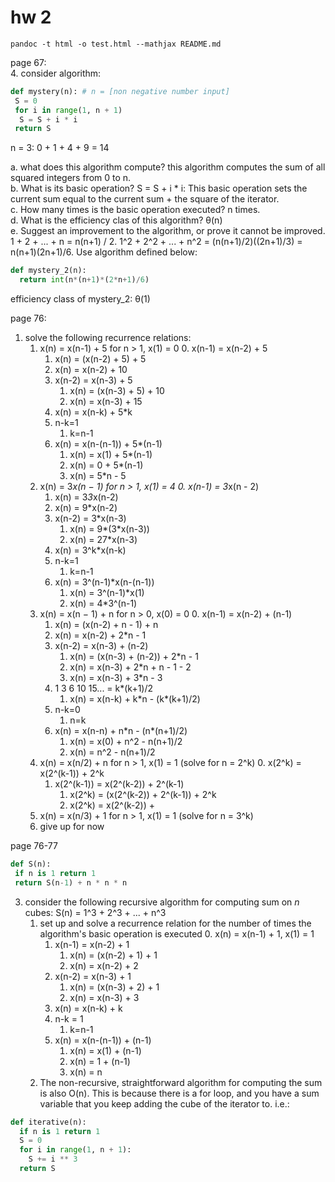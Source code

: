 # hw 2

`pandoc -t html -o test.html --mathjax README.md`

page 67:  
4. consider algorithm:

```python
def mystery(n): # n = [non negative number input]
 S = 0
 for i in range(1, n + 1)
  S = S + i * i
 return S
```

n = 3: 0 + 1 + 4 + 9 = 14

a. what does this algorithm compute? this algorithm computes the sum of all squared integers from 0 to n.  
b. What is its basic operation? S = S + i * i: This basic operation sets the current sum equal to the current sum + the square of the iterator.  
c. How many times is the basic operation executed? n times.  
d. What is the efficiency clas of this algorithm? θ(n)  
e. Suggest an improvement to the algorithm, or prove it cannot be improved.  
1 + 2 + ... + n = n(n+1) / 2. 1^2 + 2^2 + ... + n^2 = (n(n+1)/2)((2n+1)/3) = n(n+1)(2n+1)/6. Use algorithm defined below:  

```python
def mystery_2(n):
  return int(n*(n+1)*(2*n+1)/6)
```

efficiency class of mystery_2: θ(1)

page 76:  
1. solve the following recurrence relations:
   1. x(n) = x(n-1) + 5 for n > 1, x(1) = 0
      0. x(n-1) = x(n-2) + 5
         1. x(n) = (x(n-2) + 5) + 5
         2. x(n) = x(n-2) + 10
      1. x(n-2) = x(n-3) + 5
         1. x(n) = (x(n-3) + 5) + 10
         2. x(n) = x(n-3) + 15
      2. x(n) = x(n-k) + 5*k
      3. n-k=1
         1. k=n-1
      4. x(n) = x(n-(n-1)) + 5*(n-1)
         1. x(n) = x(1) + 5*(n-1)
         2. x(n) = 0 + 5*(n-1)
         3. x(n) = 5*n - 5
   2. x(n) = 3*x(n − 1) for n > 1, x(1) = 4
      0. x(n-1) = 3*x(n - 2)
         1. x(n) = 3*3*x(n-2)
         2. x(n) = 9*x(n-2)
      1. x(n-2) = 3*x(n-3)
         1. x(n) = 9*(3*x(n-3))
         2. x(n) = 27*x(n-3)
      2. x(n) = 3^k*x(n-k)
      3. n-k=1
         1. k=n-1
      4. x(n) = 3^(n-1)*x(n-(n-1))
         1. x(n) = 3^(n-1)*x(1)
         2. x(n) = 4*3^(n-1)
   3. x(n) = x(n − 1) + n for n > 0, x(0) = 0
      0. x(n-1) = x(n-2) + (n-1)
         1. x(n) = (x(n-2) + n - 1) + n
         2. x(n) = x(n-2) + 2*n - 1
      1. x(n-2) = x(n-3) + (n-2)
         1. x(n) = (x(n-3) + (n-2)) + 2*n - 1
         2. x(n) = x(n-3) + 2*n + n - 1 - 2
         3. x(n) = x(n-3) + 3*n - 3
      2. 1 3 6 10 15... = k*(k+1)/2
         1. x(n) = x(n-k) + k\*n - (k\*(k+1)/2)
      3. n-k=0
         1. n=k
      4. x(n) = x(n-n) + n\*n - (n\*(n+1)/2)
         1. x(n) = x(0) + n^2 - n(n+1)/2
         2. x(n) = n^2 - n(n+1)/2
   4. x(n) = x(n/2) + n for n > 1, x(1) = 1 (solve for n = 2^k)
      0. x(2^k) = x(2^(k-1)) + 2^k
      1. x(2^(k-1)) = x(2^(k-2)) + 2^(k-1)
         1. x(2^k) = (x(2^(k-2)) + 2^(k-1)) + 2^k
         2. x(2^k) = x(2^(k-2)) + 
   5. x(n) = x(n/3) + 1 for n > 1, x(1) = 1 (solve for n = 3^k)
   6. give up for now

page 76-77
```python
def S(n):
 if n is 1 return 1
 return S(n-1) + n * n * n
```
3. consider the following recursive algorithm for computing sum on *n* cubes: S(n) = 1^3 + 2^3 + ... + n^3
   1. set up and solve a recurrence relation for the number of times the algorithm's basic operation is executed
      0. x(n) = x(n-1) + 1, x(1) = 1
      1. x(n-1) = x(n-2) + 1
         1. x(n) = (x(n-2) + 1) + 1
         2. x(n) = x(n-2) + 2
      2. x(n-2) = x(n-3) + 1
         1. x(n) = (x(n-3) + 2) + 1
         2. x(n) = x(n-3) + 3
      3. x(n) = x(n-k) + k
      4. n-k = 1
         1. k=n-1
      5. x(n) = x(n-(n-1)) + (n-1)
         1. x(n) = x(1) + (n-1)
         2. x(n) = 1 + (n-1)
         3. x(n) = n
   2. The non-recursive, straightforward algorithm for computing the sum is also O(n). This is because there is a for loop, and you have a sum variable that you keep adding the cube of the iterator to. i.e.:

```python
def iterative(n):
  if n is 1 return 1
  S = 0
  for i in range(1, n + 1):
    S += i ** 3
  return S
```

